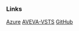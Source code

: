 ### Links

[Azure](https://portal.azure.com)
[AVEVA-VSTS](https://dev.azure.com/AVEVA-VSTS)
[GitHub](https://github.com)
